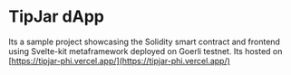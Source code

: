 # TipJar dApp

Its a sample project showcasing the Solidity smart contract and frontend using Svelte-kit metaframework deployed on Goerli testnet.
Its hosted on [https://tipjar-phi.vercel.app/](https://tipjar-phi.vercel.app/)